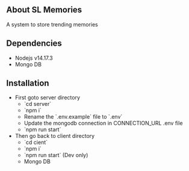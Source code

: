 ## About SL Memories

A system to store trending memories

## Dependencies

<ul>
    <li>Nodejs v14.17.3</li>
    <li>Mongo DB</li>
</ul>

## Installation

<ul>
    <li>First goto server directory
        <ul>
            <li>`cd server`</li>
            <li>`npm i`</li>
            <li>Rename the `.env.example` file to `.env`</li>
            <li>Update the mongodb connection in CONNECTION_URL .env file</li>
            <li>`npm run start`</li>
        </ul>
    </li>
    <li>Then go back to client directory
        <ul>
            <li>`cd cient`</li>
            <li>`npm i`</li>
            <li>`npm run start` (Dev only)</li>
            <li>Mongo DB</li>
        </ul>
    </li>
</ul>
